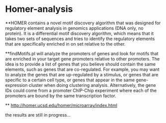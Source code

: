 # Homer-analysis
**HOMER contains a novel motif discovery algorithm that was designed for regulatory element analysis in genomics applications (DNA only, no protein).  It is a differential motif discovery algorithm, which means that it takes two sets of sequences and tries to identify the regulatory elements that are specifically enriched in on set relative to the other.


**findMotifs.pl will analyze the promoters of genes and look for motifs that are enriched in your target gene promoters relative to other promoters.  The idea is to provide a list of genes that you believe should contain the same elements, such as genes that are co-regulated.  For example, you may want to analyze the genes that are up-regulated by a stimulus, or genes that are specific to a certain cell type, or genes that appear in the same gene-expression cluster when doing clustering analysis.  Alternatively, the gene IDs could come from a promoter ChIP-Chip experiment where each of the promoters are bound by the same transcription factor.






** http://homer.ucsd.edu/homer/microarray/index.html

the results are still in progress...
